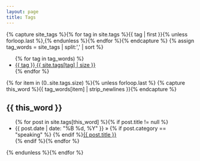 ```yaml
---
layout: page
title: Tags
---
```

<!-- ### Tags -->
{% capture site_tags %}{% for tag in site.tags %}{{ tag | first }}{% unless forloop.last %},{% endunless %}{% endfor %}{% endcapture %}
{% assign tag_words = site_tags | split:',' | sort %}

<div id="tags"> 
<ul class="tag-box inline"> 
{% for tag in tag_words) %} 
  <li><a href="#{{ tag | cgi_escape }}">{{ tag }} <span>{{ site.tags[tag] | size }}</span></a></li> 
{% endfor %} 
</ul> 


{% for item in (0..site.tags.size) %}{% unless forloop.last %} 
  {% capture this_word %}{{ tag_words[item] | strip_newlines }}{% endcapture %} 
<h2 id="{{ this_word | cgi_escape }}">{{ this_word }}</h2> 
<ul class="posts"> 
  {% for post in site.tags[this_word] %}{% if post.title != null %} 
  <li itemscope><span class="entry-date"><time datetime="{{ post.date | date_to_xmlschema }}" itemprop="datePublished">{{ post.date | date: "%B %d, %Y" }}</time></span> &raquo; {% if post.category == "speaking" %}<i class="fa fa-microphone"></i> {% endif %}<a href="{{ post.url }}">{{ post.title }}</a></li> 
    {% endif %}{% endfor %} 
  </ul> 
  {% endunless %}{% endfor %} 
</div> 

